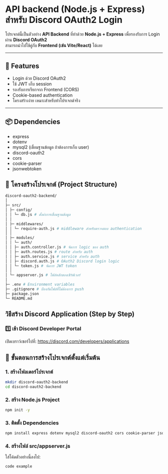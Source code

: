 # API backend (Node.js + Express) สำหรับ Discord OAuth2 Login

โปรเจกต์นี้เป็นตัวอย่าง **API Backend** ที่ทำด้วย **Node.js + Express** เพื่อรองรับการ Login ผ่าน **Discord OAuth2**  
สามารถนำไปใช้คู่กับ **Frontend (เช่น Vite/React)** ได้เลย

---

## 🔧 Features
- Login ด้วย Discord OAuth2
- ใช้ JWT เก็บ session
- รองรับการเรียกจาก Frontend (CORS)
- Cookie-based authentication
- โครงสร้างง่าย เหมาะสำหรับทำโปรเจกต์จริง

---

## 📦 Dependencies
- express
- dotenv
- mysql2 (เชื่อมฐานข้อมูล ถ้าต้องการเก็บ user)
- discord-oauth2
- cors
- cookie-parser
- jsonwebtoken

## 📂 โครงสร้างโปรเจกต์ (Project Structure)
```bash
discord-oauth2-backend/
│
├─ src/
│ ├─ config/
│ │ └─ db.js # ตั้งค่าการเชื่อมฐานข้อมูล
│ │
│ ├─ middlewares/
│ │ └─ require-auth.js # middleware สำหรับตรวจสอบ authentication
│ │
│ ├─ modules/
│ │ └─ auth/
│ │ ├─ auth.controller.js # จัดการ logic ของ auth
│ │ ├─ auth.routes.js # route สำหรับ auth
│ │ ├─ auth.service.js # service สำหรับ auth
│ │ ├─ discord.auth.js # OAuth2 Discord login logic
│ │ └─ token.js # จัดการ JWT token
│ │
│ └─ appserver.js # ไฟล์หลักของเซิร์ฟเวอร์
│
├─ .env # Environment variables
├─ .gitignore # ป้องกันไฟล์ที่ไม่ต้องการ push
├─ package.json
└─ README.md
```
## วิธีสร้าง Discord Application (Step by Step)
### 1️⃣ เข้า Discord Developer Portal
เปิดเบราว์เซอร์ไปที่: https://discord.com/developers/applications

## 📖 ขั้นตอนการสร้างโปรเจกต์ตั้งแต่เริ่มต้น

### 1. สร้างโฟลเดอร์โปรเจกต์
```bash
mkdir discord-oauth2-backend
cd discord-oauth2-backend
```

### 2. สร้าง Node.js Project
```bash
npm init -y
```

### 3. ติดตั้ง Dependencies
```bash
npm install express dotenv mysql2 discord-oauth2 cors cookie-parser jsonwebtoken
```

### 4. สร้างไฟล์ src/appserver.js
ใส่โค้ดตัวอย่างนี้ลงไป:
```bash
code example
```
